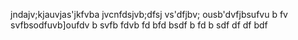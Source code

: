 jndajv;kjauvjas'jkfvba
jvcnfdsjvb;dfsj
vs'dfjbv;
ousb'dvfjbsufvu
b
fv
svfbsodfuvb]oufdv
b
svfb
fdvb
fd 
bfd bsdf b
fd b
sdf 
df 
df 
bdf 
